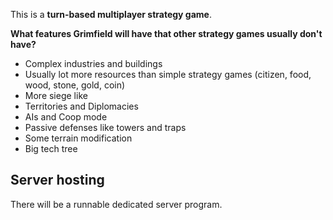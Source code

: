 This is a **turn-based multiplayer strategy game**.

**What features Grimfield will have that other strategy games usually don't have?**
- Complex industries and buildings
- Usually lot more resources than simple strategy games (citizen, food, wood, stone, gold, coin)
- More siege like
- Territories and Diplomacies
- AIs and Coop mode
- Passive defenses like towers and traps
- Some terrain modification
- Big tech tree

## Server hosting

There will be a runnable dedicated server program.<br>
